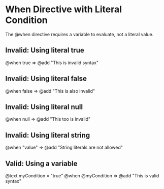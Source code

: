 # When Directive with Literal Condition

The @when directive requires a variable to evaluate, not a literal value.

<!-- SKIP: Grammar currently accepts literals in @when. See issue #260 -->

## Invalid: Using literal true
@when true => @add "This is invalid syntax"

## Invalid: Using literal false  
@when false => @add "This is also invalid"

## Invalid: Using literal null
@when null => @add "This too is invalid"

## Invalid: Using literal string
@when "value" => @add "String literals are not allowed"

## Valid: Using a variable
@text myCondition = "true"
@when @myCondition => @add "This is valid syntax"